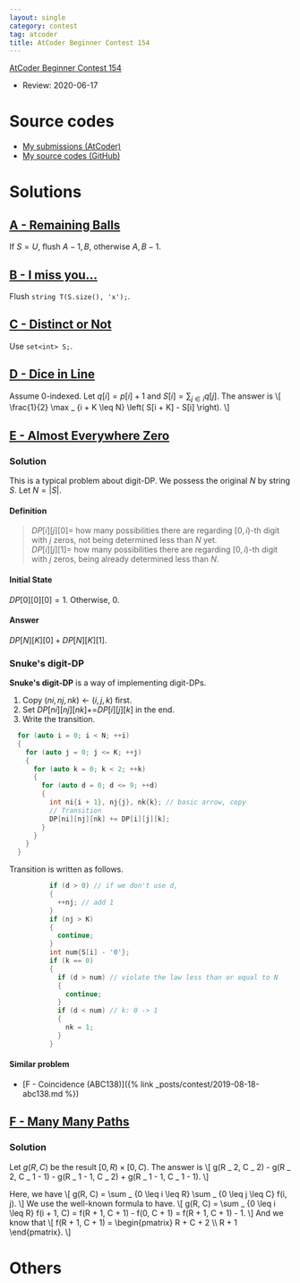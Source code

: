 ```yaml
---
layout: single
category: contest
tag: atcoder
title: AtCoder Beginner Contest 154
---
```


[AtCoder Beginner Contest 154](https://atcoder.jp/contests/abc154)

- Review: 2020-06-17

# Source codes

- [My submissions (AtCoder)](https://atcoder.jp/contests/abc154/submissions?f.User=kazunetakahashi)
- [My source codes (GitHub)](https://github.com/kazunetakahashi/atcoder/tree/master/2020/0210_ABC154)

# Solutions

## [A - Remaining Balls](https://atcoder.jp/contests/abc154/tasks/abc154_a)

If $S = U$, flush $A - 1, B$, otherwise $A, B - 1$.

## [B - I miss you...](https://atcoder.jp/contests/abc154/tasks/abc154_b)

Flush `string T(S.size(), 'x');`.

## [C - Distinct or Not](https://atcoder.jp/contests/abc154/tasks/abc154_c)

Use `set<int> S;`.

## [D - Dice in Line](https://atcoder.jp/contests/abc154/tasks/abc154_d)

Assume $0$-indexed. Let $q[i] = p[i] + 1$ and $S[i] = \sum _ {j \in i} q[j]$. The answer is
\\[
  \frac{1}{2} \max _ {i + K \leq N} \left( S[i + K] - S[i] \right).
\\]

## [E - Almost Everywhere Zero](https://atcoder.jp/contests/abc154/tasks/abc154_e)

### Solution

This is a typical problem about digit-DP. We possess the original $N$ by string $S$. Let $N = \lvert S \rvert$.

#### Definition

> $DP[i][j][0] =$ how many possibilities there are regarding $[0, i)$-th digit with $j$ zeros, not being determined less than $N$ yet. <br>
> $DP[i][j][1] =$ how many possibilities there are regarding $[0, i)$-th digit with $j$ zeros, being already determined less than $N$.

#### Initial State

$DP[0][0][0] = 1$. Otherwise, $0$.

#### Answer

$DP[N][K][0] + DP[N][K][1]$.

### Snuke's digit-DP

**Snuke's digit-DP** is a way of implementing digit-DPs.

1. Copy $(ni, nj, nk) \gets (i, j, k)$ first.
2. Set $DP[ni][nj][nk] \mathbin { {+} {=} } DP[i][j][k]$ in the end.
3. Write the transition.

```c++
  for (auto i = 0; i < N; ++i)
  {
    for (auto j = 0; j <= K; ++j)
    {
      for (auto k = 0; k < 2; ++k)
      {
        for (auto d = 0; d <= 9; ++d)
        {
          int ni{i + 1}, nj{j}, nk{k}; // basic arrow, copy
          // Transition
          DP[ni][nj][nk] += DP[i][j][k];
        }
      }
    }
  }
```

Transition is written as follows.

```c++
          if (d > 0) // if we don't use d,
          {
            ++nj; // add 1
          }
          if (nj > K)
          {
            continue;
          }
          int num{S[i] - '0'};
          if (k == 0)
          {
            if (d > num) // violate the law less than or equal to N
            {
              continue;
            }
            if (d < num) // k: 0 -> 1
            {
              nk = 1;
            }
          }
```

#### Similar problem

- [F - Coincidence (ABC138)]({% link _posts/contest/2019-08-18-abc138.md %})

## [F - Many Many Paths](https://atcoder.jp/contests/abc154/tasks/abc154_f)

### Solution

Let $g(R, C)$ be the result $[0, R) \times [0, C)$. The answer is
\\[
  g(R _ 2, C _ 2) - g(R _ 2, C _ 1 - 1) - g(R _ 1 - 1, C _ 2) + g(R _ 1 - 1, C _ 1 - 1).
\\]

Here, we have
\\[
  g(R, C) = \sum _ {0 \leq i \leq R} \sum _ {0 \leq j \leq C} f(i, j).
\\]
We use the well-known formula to have.
\\[
  g(R, C) = \sum _ {0 \leq i \leq R} f(i + 1, C) = f(R + 1, C + 1) - f(0, C + 1) = f(R + 1, C + 1) - 1.
\\]
And we know that
\\[
  f(R + 1, C + 1) = \begin{pmatrix} R + C + 2 \\\ R + 1 \end{pmatrix}.
\\]

# Others

